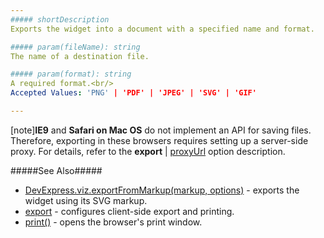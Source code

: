 ```yaml
---
##### shortDescription
Exports the widget into a document with a specified name and format.

##### param(fileName): string
The name of a destination file.

##### param(format): string
A required format.<br/>
Accepted Values: 'PNG' | 'PDF' | 'JPEG' | 'SVG' | 'GIF'

---
```

[note]**IE9** and **Safari on Mac OS** do not implement an API for saving files. Therefore, exporting in these browsers requires setting up a server-side proxy. For details, refer to the **export** | [proxyUrl](/api-reference/20%20Data%20Visualization%20Widgets/BaseWidget/1%20Configuration/export/proxyUrl.md '{basewidgetpath}/Configuration/export#proxyUrl') option description.

#####See Also#####
- [DevExpress.viz.exportFromMarkup(markup, options)](/api-reference/50%20Common/utils/viz/3%20Methods/exportFromMarkup(markup_options).md '/Documentation/ApiReference/Common/utils/viz/Methods/#exportFromMarkupmarkup_options') - exports the widget using its SVG markup.
- [export](/api-reference/20%20Data%20Visualization%20Widgets/BaseWidget/1%20Configuration/export '{basewidgetpath}/Configuration/export') - configures client-side export and printing.
- [print()](/api-reference/20%20Data%20Visualization%20Widgets/BaseWidget/3%20Methods/print().md '{basewidgetpath}/Methods#print') - opens the browser's print window.